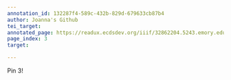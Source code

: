 ```yaml
---
annotation_id: 132287f4-589c-432b-829d-679633cb87b4
author: Joanna's Github
tei_target: 
annotated_page: https://readux.ecdsdev.org/iiif/32862204.5243.emory.edu/canvas/32862204.5243.emory.edu$3
page_index: 3
target: 

---
```

<p>Pin 3!</p>